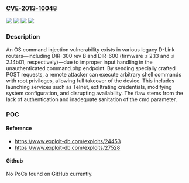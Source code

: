 ### [CVE-2013-10048](https://cve.mitre.org/cgi-bin/cvename.cgi?name=CVE-2013-10048)
![](https://img.shields.io/static/v1?label=Product&message=DIR-300&color=blue)
![](https://img.shields.io/static/v1?label=Product&message=DIR-600&color=blue)
![](https://img.shields.io/static/v1?label=Version&message=*%20&color=brightgreen)
![](https://img.shields.io/static/v1?label=Vulnerability&message=CWE-78%20Improper%20Neutralization%20of%20Special%20Elements%20used%20in%20an%20OS%20Command%20('OS%20Command%20Injection')&color=brightgreen)

### Description

An OS command injection vulnerability exists in various legacy D-Link routers—including DIR-300 rev B and DIR-600 (firmware ≤ 2.13 and ≤ 2.14b01, respectively)—due to improper input handling in the unauthenticated command.php endpoint. By sending specially crafted POST requests, a remote attacker can execute arbitrary shell commands with root privileges, allowing full takeover of the device. This includes launching services such as Telnet, exfiltrating credentials, modifying system configuration, and disrupting availability. The flaw stems from the lack of authentication and inadequate sanitation of the cmd parameter.

### POC

#### Reference
- https://www.exploit-db.com/exploits/24453
- https://www.exploit-db.com/exploits/27528

#### Github
No PoCs found on GitHub currently.

